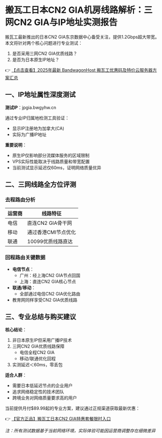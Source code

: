 # 搬瓦工日本CN2 GIA机房线路解析：三网CN2 GIA与IP地址实测报告

搬瓦工最新推出的日本CN2 GIA东京数据中心备受关注，提供1.2Gbps超大带宽。本文将针对两个核心问题进行专业测试：
1. 是否采用三网CN2 GIA优质线路？
2. 是否为日本原生IP地址？

👉 [【点击查看】2025年最新 BandwagonHost 搬瓦工优惠码及特价云服务器方案汇总](https://bit.ly/banwagon)

## 一、IP地址属性深度测试

**测试IP**：jpgia.bwgyhw.cn

通过专业IP归属地检测工具验证：
- 显示IP注册地为加拿大(CA)
- 实际为广播IP地址

**重要说明**：
- 原生IP仅影响部分流媒体服务的区域限制
- VPS实际性能取决于线路质量和带宽配置
- 当前测试显示延迟仅60ms，证明网络质量优异

## 二、三网线路全方位评测

### 去程路由分析
| 运营商 | 线路特征               |
|--------|------------------------|
| 电信   | 直连CN2 GIA骨干网      |
| 移动   | 通过香港CMI节点优化    |
| 联通   | 10099优质线路直达      |

### 回程路由关键数据
- **电信节点**：
  - 广州：经上海CN2 GIA节点回国
  - 上海：直连CN2 GIA核心节点
- **联通/移动**：
  - 全部通过电信CN2 GIA优化路由
- 教育网同样享受CN2 GIA优质线路

## 三、专业总结与购买建议

**核心结论**：
1. 非日本原生IP但采用广播IP技术
2. 三网CN2 GIA优质线路保障
   - 电信全程CN2 GIA
   - 移动/联通优化回程
3. 实测延迟＜60ms，零丢包

**适合人群**：
- 需要日本低延迟节点的企业用户
- 追求网络稳定性的技术团队
- 跨境业务对网络质量要求高的用户

当前提供月付$89.99起的专业方案，建议通过正规渠道获取最新优惠：

👉 [【官方正品】搬瓦工日本CN2 GIA特惠套餐限时入口](https://bit.ly/banwagon)

*注：所有测试数据基于当前网络环境，实际体验可能因运营商调整存在细微差异*
